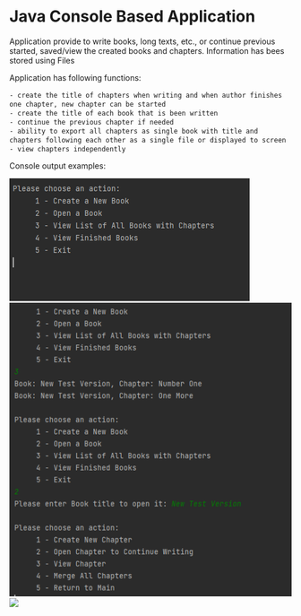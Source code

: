 # Java Console Based Application 

Application provide to write books, long texts, etc., or continue previous started, saved/view the created books and chapters.
Information has bees stored using Files

Application has following functions:
```
- create the title of chapters when writing and when author finishes one chapter, new chapter can be started
- create the title of each book that is been written
- continue the previous chapter if needed
- ability to export all chapters as single book with title and chapters following each other as a single file or displayed to screen
- view chapters independently
```
Console output examples:

<img src="images/startView.PNG">
<img src="images/viewBooks.PNG">
<img src="iamges/continueChapter.PNG">
